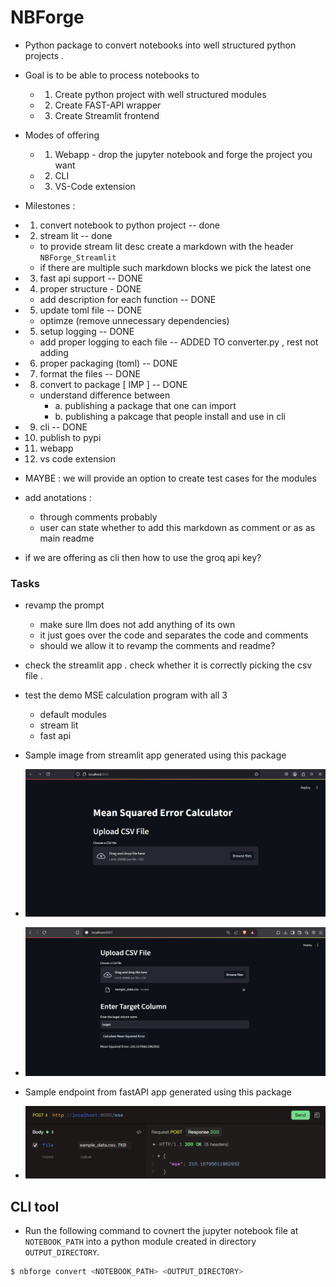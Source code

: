 # NBForge

- Python package to convert notebooks into well structured python projects .
- Goal is to be able to process notebooks to

  - 1. Create python project with well structured modules
  - 2. Create FAST-API wrapper
  - 3. Create Streamlit frontend

- Modes of offering

  - 1. Webapp - drop the jupyter notebook and forge the project you want
  - 2. CLI
  - 3. VS-Code extension

- Milestones :

- 1. convert notebook to python project -- done
- 2. stream lit -- done
  - to provide stream lit desc create a markdown with the header `NBForge_Streamlit`
  - if there are multiple such markdown blocks we pick the latest one
- 3. fast api support -- DONE
- 4. proper structure - DONE 
  - add description for each function -- DONE 
- 5. update toml file -- DONE 
  - optimze (remove unnecessary dependencies)
- 5. setup logging -- DONE 
  - add proper logging to each file -- ADDED TO converter.py , rest not adding 
- 6. proper packaging (toml) -- DONE 
- 7. format the files -- DONE 
- 8. convert to package [ IMP ] -- DONE
  - understand difference between  
    - a. publishing a package that one can import
    - b. publishing a pakcage that people install and use in cli
- 9. cli -- DONE 
- 10. publish to pypi
- 11. webapp
- 12. vs code extension

- MAYBE : we will provide an option to create test cases for the modules
- add anotations :

  - through comments probably
  - user can state whether to add this markdown as comment or as as main readme

- if we are offering as cli then how to use the groq api key?

### Tasks

- revamp the prompt

  - make sure llm does not add anything of its own
  - it just goes over the code and separates the code and comments
  - should we allow it to revamp the comments and readme?

- check the streamlit app . check whether it is correctly picking the csv file .
- test the demo MSE calculation program with all 3

  - default modules
  - stream lit
  - fast api

- Sample image from streamlit app generated using this package
- ![alt text](./images/streamlit_1.png)
- ![alt text](./images/streamlit_2.png)

- Sample endpoint from fastAPI app generated using this package
- ![alt text](./images/fastapi_1.png)

## CLI tool
- Run the following command to covnert the jupyter notebook file at `NOTEBOOK_PATH` into a python module created in directory `OUTPUT_DIRECTORY`.
```bash
$ nbforge convert <NOTEBOOK_PATH> <OUTPUT_DIRECTORY>
```